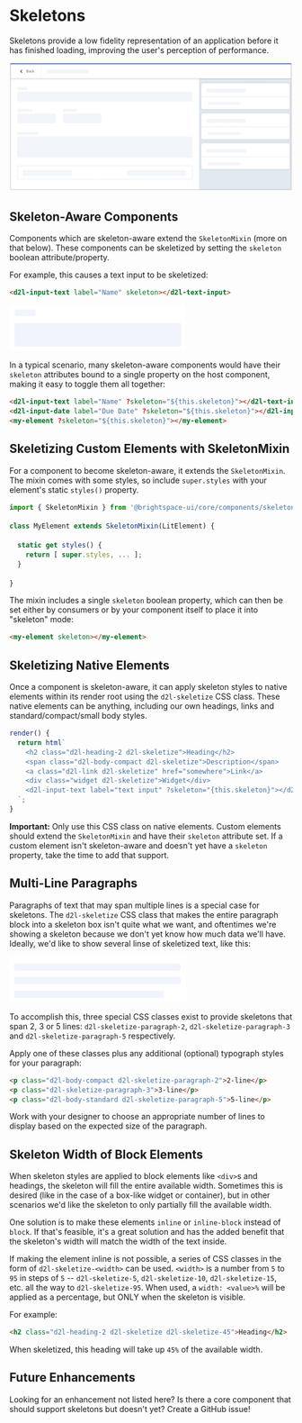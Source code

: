 # Skeletons

Skeletons provide a low fidelity representation of an application before it has finished loading, improving the user's perception of performance.

![skeleton overview](./screenshots/overview.png?raw=true)

## Skeleton-Aware Components

Components which are skeleton-aware extend the `SkeletonMixin` (more on that below). These components can be skeletized by setting the `skeleton` boolean attribute/property.

For example, this causes a text input to be skeletized:

```html
<d2l-input-text label="Name" skeleton></d2l-text-input>
```

![skeleton text input](./screenshots/text-input.png?raw=true)

In a typical scenario, many skeleton-aware components would have their `skeleton` attributes bound to a single property on the host component, making it easy to toggle them all together:

```html
<d2l-input-text label="Name" ?skeleton="${this.skeleton}"></d2l-text-input>
<d2l-input-date label="Due Date" ?skeleton="${this.skeleton}"></d2l-input-date>
<my-element ?skeleton="${this.skeleton}"></my-element>
```

## Skeletizing Custom Elements with SkeletonMixin

For a component to become skeleton-aware, it extends the `SkeletonMixin`. The mixin comes with some styles, so include `super.styles` with your element's static `styles()` property.

```javascript
import { SkeletonMixin } from '@brightspace-ui/core/components/skeleton/skeleton-mixin.js';

class MyElement extends SkeletonMixin(LitElement) {

  static get styles() {
    return [ super.styles, ... ];
  }

}
```

The mixin includes a single `skeleton` boolean property, which can then be set either by consumers or by your component itself to place it into "skeleton" mode:

```html
<my-element skeleton></my-element>
```

## Skeletizing Native Elements

Once a component is skeleton-aware, it can apply skeleton styles to native elements within its render root using the `d2l-skeletize` CSS class. These native elements can be anything, including our own headings, links and standard/compact/small body styles.

```javascript
render() {
  return html`
    <h2 class="d2l-heading-2 d2l-skeletize">Heading</h2>
    <span class="d2l-body-compact d2l-skeletize">Description</span>
    <a class="d2l-link d2l-skeletize" href="somewhere">Link</a>
    <div class="widget d2l-skeletize">Widget</div>
    <d2l-input-text label="text input" ?skeleton="{this.skeleton}"></d2l-input-text>
  `;
}
```

**Important:** Only use this CSS class on native elements. Custom elements should extend the `SkeletonMixin` and have their `skeleton` attribute set. If a custom element isn't skeleton-aware and doesn't yet have a `skeleton` property, take the time to add that support.

## Multi-Line Paragraphs

Paragraphs of text that may span multiple lines is a special case for skeletons. The `d2l-skeletize` CSS class that makes the entire paragraph block into a skeleton box isn't quite what we want, and oftentimes we're showing a skeleton because we don't yet know how much data we'll have. Ideally, we'd like to show several linse of skeletized text, like this:

![skeleton text input](./screenshots/paragraph.png?raw=true)

To accomplish this, three special CSS classes exist to provide skeletons that span 2, 3 or 5 lines: `d2l-skeletize-paragraph-2`, `d2l-skeletize-paragraph-3` and `d2l-skeletize-paragraph-5` respectively.

Apply one of these classes plus any additional (optional) typograph styles for your paragraph:

```html
<p class="d2l-body-compact d2l-skeletize-paragraph-2">2-line</p>
<p class="d2l-skeletize-paragraph-3">3-line</p>
<p class="d2l-body-standard d2l-skeletize-paragraph-5">5-line</p>
```

Work with your designer to choose an appropriate number of lines to display based on the expected size of the paragraph.

## Skeleton Width of Block Elements

When skeleton styles are applied to block elements like `<div>`s and headings, the skeleton will fill the entire available width. Sometimes this is desired (like in the case of a box-like widget or container), but in other scenarios we'd like the skeleton to only partially fill the available width.

One solution is to make these elements `inline` or `inline-block` instead of `block`. If that's feasible, it's a great solution and has the added benefit that the skeleton's width will match the width of the text inside.

If making the element inline is not possible, a series of CSS classes in the form of `d2l-skeletize-<width>` can be used. `<width>` is a number from `5` to `95` in steps of `5` -- `d2l-skeletize-5`, `d2l-skeletize-10`, `d2l-skeletize-15`, etc. all the way to `d2l-skeletize-95`. When used, a `width: <value>%` will be applied as a percentage, but ONLY when the skeleton is visible.

For example:

```html
<h2 class="d2l-heading-2 d2l-skeletize d2l-skeletize-45">Heading</h2>
```

When skeletized, this heading will take up `45%` of the available width.

## Future Enhancements

Looking for an enhancement not listed here? Is there a core component that should support skeletons but doesn't yet? Create a GitHub issue!